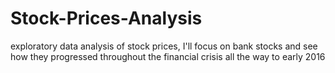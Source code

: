 # Stock-Prices-Analysis
exploratory data analysis of stock prices, I'll focus on bank stocks and see how they progressed throughout the financial crisis all the way to early 2016

